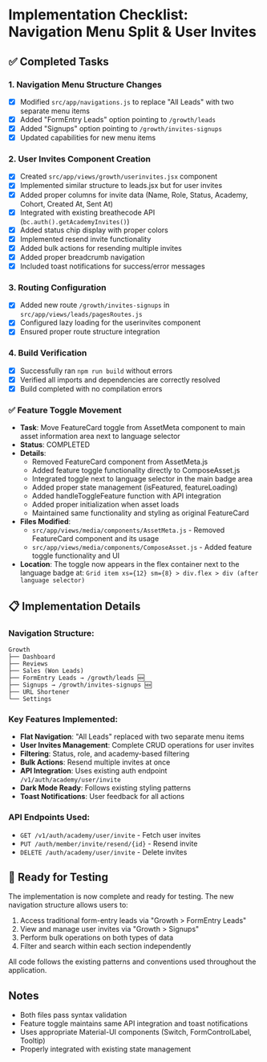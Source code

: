 # Implementation Checklist: Navigation Menu Split & User Invites

## ✅ Completed Tasks

### 1. Navigation Menu Structure Changes
- [x] Modified `src/app/navigations.js` to replace "All Leads" with two separate menu items
- [x] Added "FormEntry Leads" option pointing to `/growth/leads` 
- [x] Added "Signups" option pointing to `/growth/invites-signups`
- [x] Updated capabilities for new menu items

### 2. User Invites Component Creation
- [x] Created `src/app/views/growth/userinvites.jsx` component
- [x] Implemented similar structure to leads.jsx but for user invites
- [x] Added proper columns for invite data (Name, Role, Status, Academy, Cohort, Created At, Sent At)
- [x] Integrated with existing breathecode API (`bc.auth().getAcademyInvites()`)
- [x] Added status chip display with proper colors
- [x] Implemented resend invite functionality
- [x] Added bulk actions for resending multiple invites
- [x] Added proper breadcrumb navigation
- [x] Included toast notifications for success/error messages

### 3. Routing Configuration
- [x] Added new route `/growth/invites-signups` in `src/app/views/leads/pagesRoutes.js`
- [x] Configured lazy loading for the userinvites component
- [x] Ensured proper route structure integration

### 4. Build Verification
- [x] Successfully ran `npm run build` without errors
- [x] Verified all imports and dependencies are correctly resolved
- [x] Build completed with no compilation errors

### ✅ Feature Toggle Movement
- **Task**: Move FeatureCard toggle from AssetMeta component to main asset information area next to language selector
- **Status**: COMPLETED
- **Details**: 
  - Removed FeatureCard component from AssetMeta.js
  - Added feature toggle functionality directly to ComposeAsset.js
  - Integrated toggle next to language selector in the main badge area
  - Added proper state management (isFeatured, featureLoading)
  - Added handleToggleFeature function with API integration
  - Added proper initialization when asset loads
  - Maintained same functionality and styling as original FeatureCard
- **Files Modified**:
  - `src/app/views/media/components/AssetMeta.js` - Removed FeatureCard component and its usage
  - `src/app/views/media/components/ComposeAsset.js` - Added feature toggle functionality and UI
- **Location**: The toggle now appears in the flex container next to the language badge at: `Grid item xs={12} sm={8} > div.flex > div (after language selector)`

## 📋 Implementation Details

### Navigation Structure:
```
Growth
├── Dashboard
├── Reviews  
├── Sales (Won Leads)
├── FormEntry Leads → /growth/leads 🆕
├── Signups → /growth/invites-signups 🆕
├── URL Shortener
└── Settings
```

### Key Features Implemented:
- **Flat Navigation**: "All Leads" replaced with two separate menu items
- **User Invites Management**: Complete CRUD operations for user invites
- **Filtering**: Status, role, and academy-based filtering
- **Bulk Actions**: Resend multiple invites at once
- **API Integration**: Uses existing auth endpoint `/v1/auth/academy/user/invite`
- **Dark Mode Ready**: Follows existing styling patterns
- **Toast Notifications**: User feedback for all actions

### API Endpoints Used:
- `GET /v1/auth/academy/user/invite` - Fetch user invites
- `PUT /auth/member/invite/resend/{id}` - Resend invite
- `DELETE /auth/academy/user/invite` - Delete invites

## 🎯 Ready for Testing

The implementation is now complete and ready for testing. The new navigation structure allows users to:

1. Access traditional form-entry leads via "Growth > FormEntry Leads"
2. View and manage user invites via "Growth > Signups"
3. Perform bulk operations on both types of data
4. Filter and search within each section independently

All code follows the existing patterns and conventions used throughout the application. 

## Notes
- Both files pass syntax validation
- Feature toggle maintains same API integration and toast notifications
- Uses appropriate Material-UI components (Switch, FormControlLabel, Tooltip)
- Properly integrated with existing state management 